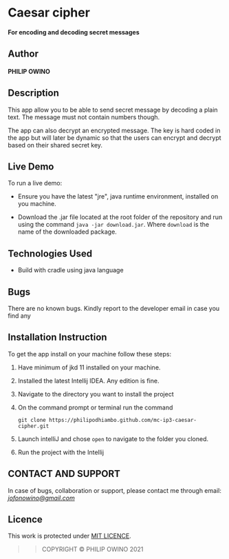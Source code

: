# Caesar cipher

#### For encoding and decoding secret messages

## Author

#### PHILIP OWINO

## Description

This app allow you to be able to send secret message by decoding a plain text. The message must not contain numbers 
though.

The app can also decrypt an encrypted message. The key is hard coded in the app but will later be dynamic so that
the users can encrypt and decrypt based on their shared secret key.

## Live Demo

To run a live demo:
- Ensure you have the latest "jre", java runtime environment, installed on you machine.

- Download the .jar file located at the root folder of the repository and run using the command
``java -jar download.jar``. Where ``download`` is the name of the downloaded package.



## Technologies Used
- Build with cradle using java language



## Bugs

There are no known bugs. Kindly report to the developer email in case you find any

## Installation Instruction

To get the app install on your machine follow these steps:
1. Have minimum of jkd 11 installed on your machine.
1. Installed the latest Intellij IDEA. Any edition is fine.
1. Navigate to the directory you want to install the project
1. On the command prompt or terminal run the command

    ```
    git clone https://philipodhiambo.github.com/mc-ip3-caesar-cipher.git
    ```
1. Launch intelliJ and chose ``open`` to navigate to the folder you cloned.

1. Run the project with the Intellij

## CONTACT AND SUPPORT
In case of bugs, collaboration or support, please contact me through email: *jofonowino@gmail.com*

## Licence

This work is protected under [MIT LICENCE](LICENCE).

>>COPYRIGHT &copy; PHILIP OWINO 2021



